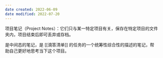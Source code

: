 ```yaml
---
date created: 2022-06-09
date modified: 2022-07-20
---
```


项目笔记（Project Notes）：它们只与某一特定项目有关，保存在特定项目的文件夹内，项目结束后即可丢弃或存档。

是中间态的笔记，是 [[滴答清单]] 的任务的一个统筹性综合性的描述的笔记，帮助自己更好地思考当下这个项目。
